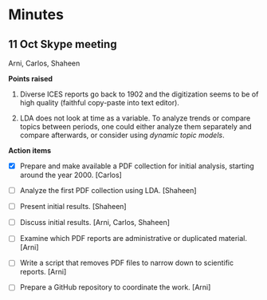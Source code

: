 # Minutes

## 11 Oct Skype meeting

Arni, Carlos, Shaheen

**Points raised**

1. Diverse ICES reports go back to 1902 and the digitization seems to be of high
   quality (faithful copy-paste into text editor).

2. LDA does not look at time as a variable. To analyze trends or compare topics
   between periods, one could either analyze them separately and compare
   afterwards, or consider using *dynamic topic models*.

**Action items**

* [x]  Prepare and make available a PDF collection for initial analysis, starting
  around the year 2000. [Carlos]

* [ ]  Analyze the first PDF collection using LDA. [Shaheen]

* [ ]  Present initial results. [Shaheen]

* [ ]  Discuss initial results. [Arni, Carlos, Shaheen]

* [ ]  Examine which PDF reports are administrative or duplicated material. [Arni]

* [ ]  Write a script that removes PDF files to narrow down to scientific reports.
  [Arni]

* [ ]  Prepare a GitHub repository to coordinate the work. [Arni]
